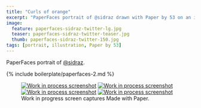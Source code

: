 ```yaml
---
title: "Curls of orange"
excerpt: "PaperFaces portrait of @sidraz drawn with Paper by 53 on an iPad."
image: 
  feature: paperfaces-sidraz-twitter-lg.jpg
  teaser: paperfaces-sidraz-twitter-teaser.jpg
  thumb: paperfaces-sidraz-twitter-150.jpg
tags: [portrait, illustration, Paper by 53]
---
```


PaperFaces portrait of [@sidraz](http://twitter.com/sidraz).

{% include boilerplate/paperfaces-2.md %}

<figure class="third">
  <a href="{{ site.url }}/assets/images/paperfaces-sidraz-process-1-lg.jpg"><img src="{{ site.url }}/assets/images/paperfaces-sidraz-process-1-600.jpg" alt="Work in process screenshot"></a>
  <a href="{{ site.url }}/assets/images/paperfaces-sidraz-process-2-lg.jpg"><img src="{{ site.url }}/assets/images/paperfaces-sidraz-process-2-600.jpg" alt="Work in process screenshot"></a>
  <a href="{{ site.url }}/assets/images/paperfaces-sidraz-process-3-lg.jpg"><img src="{{ site.url }}/assets/images/paperfaces-sidraz-process-3-600.jpg" alt="Work in process screenshot"></a>
  <a href="{{ site.url }}/assets/images/paperfaces-sidraz-process-4-lg.jpg"><img src="{{ site.url }}/assets/images/paperfaces-sidraz-process-4-600.jpg" alt="Work in process screenshot"></a>
  <figcaption>Work in progress screen captures Made with Paper.</figcaption>
</figure>
